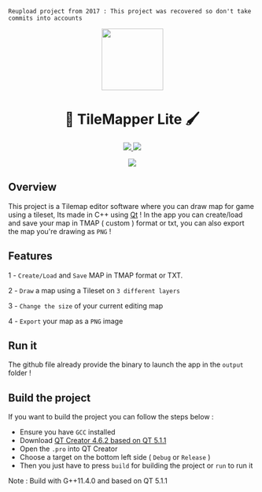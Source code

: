 ``Reupload project from 2017 : This project was recovered so don't take commits into accounts``

<p align="center">
 <img  src="https://i.ibb.co/3pXS8qx/icon.png" width=125 height=125>
</p>

<h1 align="center">🔲 TileMapper Lite 🖌️</h1>
<p align="center">
   <a href="https://fr.wikipedia.org/wiki/C%2B%2B"> 
        <img src="https://img.shields.io/badge/C++17-%204--2--1?style=for-the-badge&label=language&color=blue">
    </a>
    <a href="https://www.sfml-dev.org/download/sfml/2.6.1/"> 
        <img src="https://img.shields.io/badge/5--1--1-%204--2--1?style=for-the-badge&label=qt%20Version&color=GREENlogo=qt&logoColor=white">
    </a>
  
</p>

<p align="center">
        <img src="https://i.ibb.co/Lg8vBzt/Tile-Mapper-Lite.gif">
</p>

## Overview
This project is a Tilemap editor software where you can draw map for game using a tileset, Its made in C++ using [Qt](https://www.qt.io/) !
In the app you can create/load and save your map in TMAP ( custom ) format or txt, you can also export the map you're drawing as ``PNG`` !

## Features
1 - ``Create/Load`` and ``Save`` MAP in TMAP format or TXT.

2 - ``Draw`` a map using a Tileset on ``3 different layers``

3 - ``Change the size`` of your current editing map

4 - ``Export`` your map as a ``PNG`` image

## Run it
The github file already provide the binary to launch the app in the ``output`` folder ! 

## Build the project
If you want to build the project you can follow the steps below :

- Ensure you have ``GCC`` installed
- Download [QT Creator 4.6.2 based on QT 5.1.1](https://www.qt.io/blog/2018/06/11/qt-creator-4-6-2-released)
- Open the ``.pro`` into QT Creator
- Choose a target on the bottom left side ( ``Debug`` or ``Release`` )
- Then you just have to press ``build`` for building the project or ``run`` to run it




Note : Build with G++11.4.0 and based on QT 5.1.1
